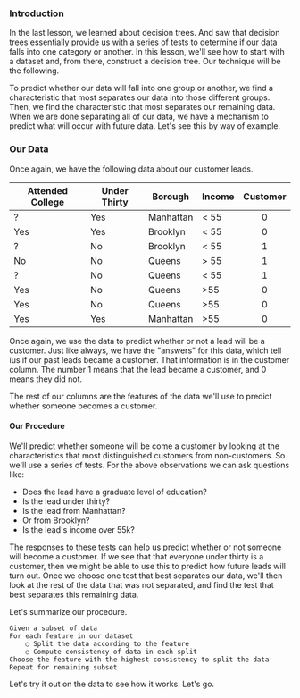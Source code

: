 ### Introduction

In the last lesson, we learned about decision trees. And saw that decision trees essentially provide us with a series of tests to determine if our data falls into one category or another. In this lesson, we'll see how to start with a dataset and, from there, construct a decision tree. Our technique will be the following.

To predict whether our data will fall into one group or another, we find a characteristic that most separates our data into those different groups. Then, we find the characteristic that most separates our remaining data. When we are done separating all of our data, we have a mechanism to predict what will occur with future data. Let's see this by way of example.

### Our Data

Once again, we have the following data about our customer leads.

| Attended College | Under Thirty | Borough   | Income | Customer |
| ---------------- | ------------ | --------- | ------ | :------: |
| ?                | Yes          | Manhattan | < 55   |    0     |
| Yes              | Yes          | Brooklyn  | < 55   |    0     |
| ?                | No           | Brooklyn  | < 55   |    1     |
| No               | No           | Queens    | > 55   |    1     |
| ?                | No           | Queens    | < 55   |    1     |
| Yes              | No           | Queens    | >55    |    0     |
| Yes              | No           | Queens    | >55    |    0     |
| Yes              | Yes          | Manhattan | >55    |    0     |

Once again, we use the data to predict whether or not a lead will be a customer. Just like always, we have the "answers" for this data, which tell ius if our past leads became a customer. That information is in the customer column. The number 1 means that the lead became a customer, and 0 means they did not. 

The rest of our columns are the features of the data we'll use to predict whether someone becomes a customer.

#### Our Procedure

We'll predict whether someone will be come a customer by looking at the characteristics that most distinguished customers from non-customers. So we'll use a series of tests. For the above observations we can ask questions like:

* Does the lead have a graduate level of education? 
* Is the lead under thirty? 
* Is the lead from Manhattan? 
* Or from Brooklyn? 
* Is the lead's income over 55k?

The responses to these tests can help us predict whether or not someone will become a customer. If we see that that everyone under thirty is a customer, then we might be able to use this to predict how future leads will turn out. Once we choose one test that best separates our data, we'll then look at the rest of the data that was not separated, and find the test that best separates this remaining data.

 Let's summarize our procedure.

```
Given a subset of data
For each feature in our dataset
	○ Split the data according to the feature
	○ Compute consistency of data in each split 
Choose the feature with the highest consistency to split the data
Repeat for remaining subset
```

Let's try it out on the data to see how it works. Let's go.

